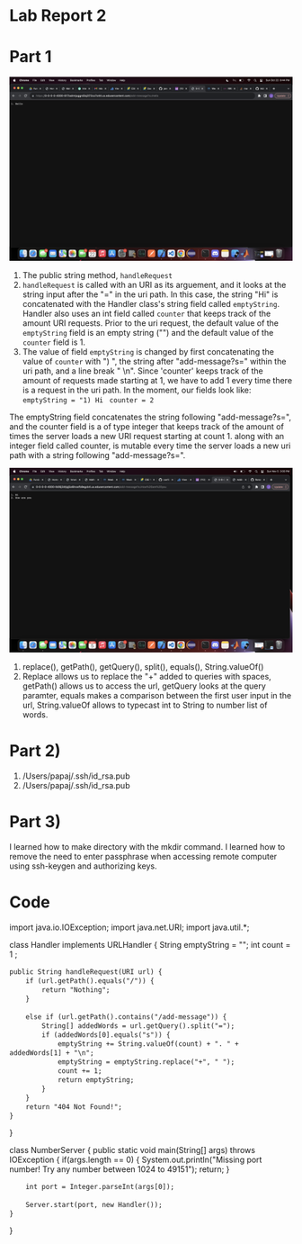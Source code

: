 # Lab Report 2

# Part 1
![Hello image](images/Hello.png)

1) The public string method, `handleRequest`
2) `handleRequest` is called with an URI as its arguement, and it looks at the string input after the "=" in the uri path. In this case, the string "Hi" is concatenated with the Handler class's string field called `emptyString`. Handler also uses an int field called `counter` that keeps track of the amount URI requests. Prior to the uri request, the default value of the `emptyString` field is an empty string ("") and the default value of the `counter` field is 1. 
3) The value of field `emptyString` is changed by first concatenating the value of `counter` with ") ", the string after "add-message?s=" within the uri path, and a line break " \n". Since 'counter' keeps track of the amount of requests made starting at 1, we have to add 1 every time there is a request in the uri path. In the moment, our fields look like:
    `emptyString = "1) Hi
                   `
    `counter = 2`

The emptyString field concatenates the string following "add-message?s=", and the counter field is a of type integer that keeps track of the amount of times the server loads a new URI request starting at count 1.  along with an integer field called counter, is mutable every time the server loads a new uri path with a string following "add-message?s=".

![How are you image](images/HowAreYou.png)
1) replace(), getPath(), getQuery(), split(), equals(), String.valueOf()
2) Replace allows us to replace the "+" added to queries with spaces, getPath() allows us to access the url, getQuery looks at the query paramter, equals makes a comparison between the first user input in the url, String.valueOf allows to typecast int to String to number list of words.


# Part 2)
1) /Users/papaj/.ssh/id_rsa.pub
2) /Users/papaj/.ssh/id_rsa.pub

# Part 3) 
I learned how to make directory with the mkdir command. I learned how to remove the need to enter passphrase when accessing remote computer using ssh-keygen and authorizing keys.  

# Code

import java.io.IOException;
import java.net.URI;
import java.util.*;

class Handler implements URLHandler {
    String emptyString = "";
    int count = 1 ;

    public String handleRequest(URI url) {
        if (url.getPath().equals("/")) {
            return "Nothing";
        } 
        
        else if (url.getPath().contains("/add-message")) {
            String[] addedWords = url.getQuery().split("=");
            if (addedWords[0].equals("s")) {
                emptyString += String.valueOf(count) + ". " + addedWords[1] + "\n";
                emptyString = emptyString.replace("+", " ");
                count += 1;
                return emptyString;
            }
        } 
        return "404 Not Found!";
    }
}   

class NumberServer {
    public static void main(String[] args) throws IOException {
        if(args.length == 0) {
            System.out.println("Missing port number! Try any number between 1024 to 49151");
            return;
        }

        int port = Integer.parseInt(args[0]);

        Server.start(port, new Handler());
    }
}
